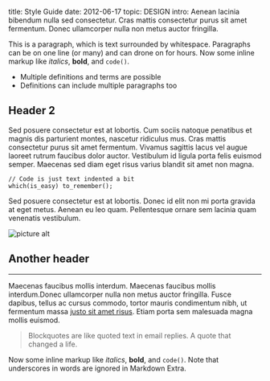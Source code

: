 title: Style Guide
date: 2012-06-17
topic: DESIGN
intro: Aenean lacinia bibendum nulla sed consectetur. Cras mattis consectetur purus sit amet fermentum. Donec ullamcorper nulla non metus auctor fringilla.

This is a paragraph, which is text surrounded by whitespace. Paragraphs can be on one line (or many) and can drone on for hours. Now some inline markup like _italics_,  **bold**, and `code()`.

* Multiple definitions and terms are possible
* Definitions can include multiple paragraphs too

## Header 2 ##

Sed posuere consectetur est at lobortis. Cum sociis natoque penatibus et magnis dis parturient montes, nascetur ridiculus mus. Cras mattis consectetur purus sit amet fermentum. Vivamus sagittis lacus vel augue laoreet rutrum faucibus dolor auctor. Vestibulum id ligula porta felis euismod semper. Maecenas sed diam eget risus varius blandit sit amet non magna.

    // Code is just text indented a bit
    which(is_easy) to_remember();

Sed posuere consectetur est at lobortis. Donec id elit non mi porta gravida at eget metus. Aenean eu leo quam. Pellentesque ornare sem lacinia quam venenatis vestibulum.

![picture alt]( http://placehold.it/350x250 "Title is optional")

## Another header ##

* * * *

Maecenas faucibus mollis interdum. Maecenas faucibus mollis interdum.Donec ullamcorper nulla non metus auctor fringilla. Fusce dapibus, tellus ac cursus commodo, tortor mauris condimentum nibh, ut fermentum massa [justo sit amet risus](www.example.com). Etiam porta sem malesuada magna mollis euismod.

> Blockquotes are like quoted text in email replies. A quote that changed a life.

Now some inline markup like _italics_,  **bold**, and `code()`. Note that underscores in words are ignored in Markdown Extra.